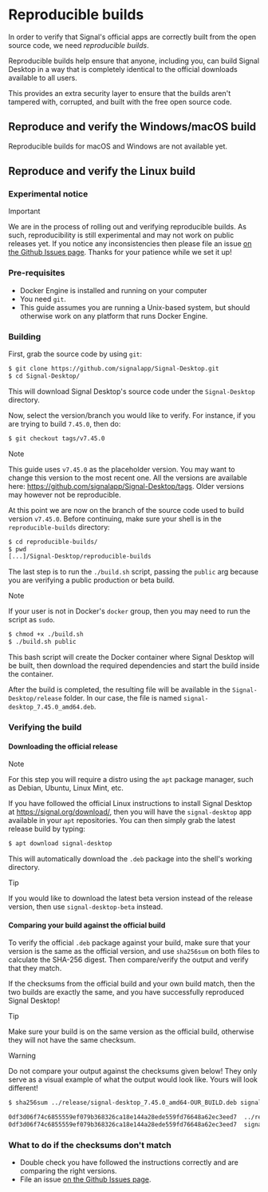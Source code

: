 <!-- Copyright 2024 Signal Messenger, LLC -->
<!-- SPDX-License-Identifier: AGPL-3.0-only -->

# Reproducible builds

In order to verify that Signal's official apps are correctly built from the open source code, we need _reproducible builds_.

Reproducible builds help ensure that anyone, including you, can build Signal Desktop in a way that is completely identical to the official downloads available to all users.

This provides an extra security layer to ensure that the builds aren't tampered with, corrupted, and built with the free open source code.

## Reproduce and verify the Windows/macOS build

Reproducible builds for macOS and Windows are not available yet.

## Reproduce and verify the Linux build

### Experimental notice

> [!IMPORTANT]
> We are in the process of rolling out and verifying reproducible builds. As such, reproducibility is still
> experimental and may not work on public releases yet. If you notice any inconsistencies then please file an issue [on the Github Issues page](https://github.com/signalapp/Signal-Desktop/issues). Thanks for your patience while we set it up!

### Pre-requisites

- Docker Engine is installed and running on your computer
- You need `git`.
- This guide assumes you are running a Unix-based system, but should otherwise work on any platform that runs Docker Engine.

### Building

First, grab the source code by using `git`:

```bash
$ git clone https://github.com/signalapp/Signal-Desktop.git
$ cd Signal-Desktop/
```

This will download Signal Desktop's source code under the `Signal-Desktop` directory.

Now, select the version/branch you would like to verify. For instance, if you are trying to build `7.45.0`, then do:

```bash
$ git checkout tags/v7.45.0
```

> [!NOTE]
> This guide uses `v7.45.0` as the placeholder version. You may want to change this version to the most recent one. All the versions are available here: https://github.com/signalapp/Signal-Desktop/tags. Older versions may however not be reproducible.

At this point we are now on the branch of the source code used to build version `v7.45.0`. Before continuing, make sure your shell is in the `reproducible-builds` directory:

```bash
$ cd reproducible-builds/
$ pwd
[...]/Signal-Desktop/reproducible-builds
```

The last step is to run the `./build.sh` script, passing the `public` arg because you are verifying a public production or beta build.

> [!NOTE]
> If your user is not in Docker's `docker` group, then you may need to run the script as `sudo`.

```bash
$ chmod +x ./build.sh
$ ./build.sh public
```

This bash script will create the Docker container where Signal Desktop will be built, then download the required dependencies and start the build inside the container.

After the build is completed, the resulting file will be available in the `Signal-Desktop/release` folder. In our case, the file is named `signal-desktop_7.45.0_amd64.deb`.

### Verifying the build

#### Downloading the official release

> [!NOTE]
> For this step you will require a distro using the `apt` package manager, such as Debian, Ubuntu, Linux Mint, etc.

If you have followed the official Linux instructions to install Signal Desktop at https://signal.org/download/, then you will have the `signal-desktop` app available in your `apt` repositories. You can then simply grab the latest release build by typing:

```bash
$ apt download signal-desktop
```

This will automatically download the `.deb` package into the shell's working directory.

> [!TIP]
> If you would like to download the latest beta version instead of the release version, then use `signal-desktop-beta` instead.

#### Comparing your build against the official build

To verify the official `.deb` package against your build, make sure that your version is the same as the official version, and use `sha256sum` on both files to calculate the SHA-256 digest. Then compare/verify the output and verify that they match.

If the checksums from the official build and your own build match, then the two builds are exactly the same, and you have successfully reproduced Signal Desktop!

> [!TIP]
> Make sure your build is on the same version as the official build, otherwise they will not have the same checksum.

> [!WARNING]
> Do not compare your output against the checksums given below! They only serve as a visual example of what the output would look like. Yours will look different!

```bash
$ sha256sum ../release/signal-desktop_7.45.0_amd64-OUR_BUILD.deb signal-desktop_7.45.0_amd64_OFFICIAL_BUILD.deb

0df3d06f74c6855559ef079b368326ca18e144a28ede559fd76648a62ec3eed7  ../release/signal-desktop_7.45.0_amd64-OUR_BUILD.deb
0df3d06f74c6855559ef079b368326ca18e144a28ede559fd76648a62ec3eed7  signal-desktop_7.45.0_amd64_OFFICIAL_BUILD.deb
```

### What to do if the checksums don't match

- Double check you have followed the instructions correctly and are comparing the right versions.
- File an issue [on the Github Issues page](https://github.com/signalapp/Signal-Desktop/issues).
